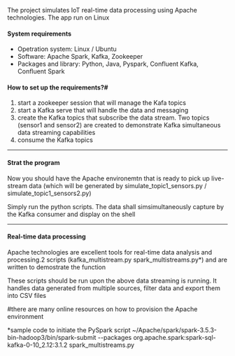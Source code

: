 <p>The project simulates IoT real-time data processing using Apache technologies. The app run on Linux</p>
<h4>System requirements</h4>
<ul>
  <li>Opetration system: Linux / Ubuntu</li>
  <li>Software: Apache Spark, Kafka, Zookeeper</li>
  <li>Packages and library: Python, Java, Pyspark, Confluent Kafka, Confluent Spark</li>
</ul>
<h4>How to set up the requirements?#</h4>
<ol>
  <li>start a zookeeper session that will manage the Kafa topics</li>
  <li>start a Kafka serve that will handle the data and messaging</li>
  <li>create the Kafka topics that subscribe the data stream. Two topics (sensor1 and sensor2) are created to demonstrate Kafka simultaneous data streaming capabilities</li>
  <li>consume the Kafka topics</li>
</ol>
<hr>
<h4>Strat the program</h4>
<p>Now you should have the Apache environemtn that is ready to pick up live-stream data (which will be generated by simulate_topic1_sensors.py / simulate_topic1_sensors2.py)</p>
<p>Simply run the python scripts. The data shall simsimultaneously capture by the Kafka consumer and display on the shell</li>
</ol>
<hr>
<h4>Real-time data processing</h4>
<p>Apache technologies are excellent tools for real-time data analysis and processing.2 scripts (kafka_multistream.py spark_multistreams.py*) and are written to demostrate the function<p>
<p>These scripts should be run upon the above data streaming is running. It handles data generated from multiple sources, filter data and export them into CSV files</p>

<p>#there are many online resources on how to provision the Apache environment</p>
<p>*sample code to initiate the PySpark script ~/Apache/spark/spark-3.5.3-bin-hadoop3/bin/spark-submit --packages org.apache.spark:spark-sql-kafka-0-10_2.12:3.1.2 spark_multistreams.py</p>
